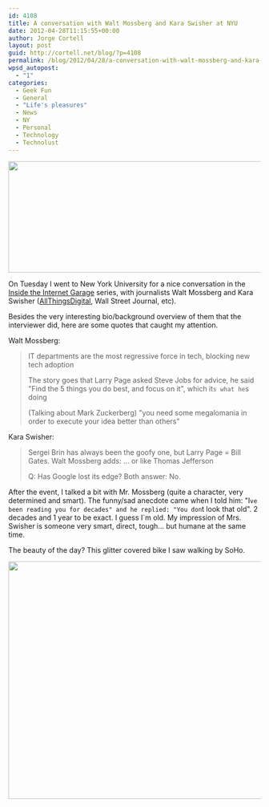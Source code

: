 ```yaml
---
id: 4108
title: A conversation with Walt Mossberg and Kara Swisher at NYU
date: 2012-04-28T11:15:55+00:00
author: Jorge Cortell
layout: post
guid: http://cortell.net/blog/?p=4108
permalink: /blog/2012/04/28/a-conversation-with-walt-mossberg-and-kara-swisher-at-nyu/
wpsd_autopost:
  - "1"
categories:
  - Geek Fun
  - General
  - "Life's pleasures"
  - News
  - NY
  - Personal
  - Technology
  - Technolust
---
```

<p style="text-align: center">
  <img class="aligncenter" title="NYU" src="https://lh6.googleusercontent.com/-1dKqln4AqTY/T5gyt2xgJAI/AAAAAAAABhs/-RxCJ6KjKtE/s828/20120424_194455.jpg" alt="" width="596" height="222" />
</p>

On Tuesday I went to New York University for a nice conversation in the <a title="http://www.incnyu.org/internet-garage/" href="http://www.incnyu.org/internet-garage/" target="_blank">Inside the Internet Garage</a> series, with journalists Walt Mossberg and Kara Swisher (<a title="http://allthingsd.com/" href="http://allthingsd.com/" target="_blank">AllThingsDigital</a>, Wall Street Journal, etc).

Besides the very interesting bio/background overview of them that the interviewer did, here are some quotes that caught my attention.

Walt Mossberg:

> IT departments are the most regressive force in tech, blocking new tech adoption
> 
> The story goes that Larry Page asked Steve Jobs for advice, he said "Find the 5 things you do best, and focus on it", which it`s what he`s doing
> 
> (Talking about Mark Zuckerberg) "you need some megalomania in order to execute your idea better than others"

Kara Swisher:

> Sergei Brin has always been the goofy one, but Larry Page = Bill Gates. Walt Mossberg adds: ... or like Thomas Jefferson
> 
> Q: Has Google lost its edge? Both answer: No.

After the event, I talked a bit with Mr. Mossberg (quite a character, very determined and smart). The funny/sad anecdote came when I told him: "I`ve been reading you for decades" and he replied: "You don`t look that old". 2 decades and 1 year to be exact. I guess I`m old. My impression of Mrs. Swisher is someone very smart, direct, tough... but humane at the same time.

The beauty of the day? This glitter covered bike I saw walking by SoHo.

<p style="text-align: center">
  <img class="aligncenter" title="bike" src="https://lh3.googleusercontent.com/-Lv2AvtSxV1g/T5gydbOS0YI/AAAAAAAABfQ/si2qBdCyTog/s791/20120424_165429.jpg" alt="" width="633" height="474" />
</p>